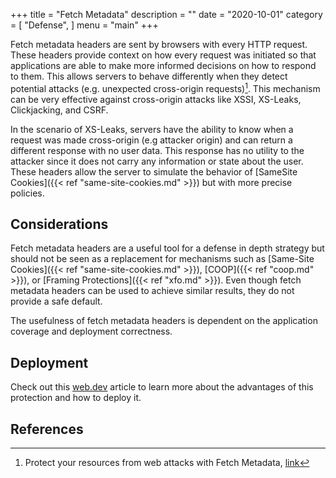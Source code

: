 +++
title = "Fetch Metadata"
description = ""
date = "2020-10-01"
category = [
    "Defense",
]
menu = "main"
+++

Fetch metadata headers are sent by browsers with every HTTP request. These headers provide context on how every request was initiated so that applications are able to make more informed decisions on how to respond to them. This allows servers to behave differently when they detect potential attacks (e.g. unexpected cross-origin requests)[^1]. This mechanism can be very effective against cross-origin attacks like XSSI, XS-Leaks, Clickjacking, and CSRF. 

In the scenario of XS-Leaks, servers have the ability to know when a request was made cross-origin (e.g attacker origin) and can return a different response with no user data. This response has no utility to the attacker since it does not carry any information or state about the user. These headers allow the server to simulate the behavior of [SameSite Cookies]({{< ref "same-site-cookies.md" >}}) but with more precise policies.

## Considerations

Fetch metadata headers are a useful tool for a defense in depth strategy but should not be seen as a replacement for mechanisms such as [Same-Site Cookies]({{< ref "same-site-cookies.md" >}}), [COOP]({{< ref "coop.md" >}}), or [Framing Protections]({{< ref "xfo.md" >}}). Even though fetch metadata headers can be used to achieve similar results, they do not provide a safe default. 

The usefulness of fetch metadata headers is dependent on the application coverage and deployment correctness.

## Deployment

Check out this [web.dev](https://web.dev/fetch-metadata/) article to learn more about the advantages of this protection and how to deploy it.

## References

[^1]: Protect your resources from web attacks with Fetch Metadata, [link](https://web.dev/fetch-metadata/)
